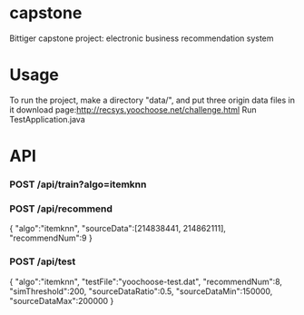 # capstone
Bittiger capstone project: electronic business recommendation system

# Usage
To run the project, make a directory "data/", and put three origin data files in it
download page:http://recsys.yoochoose.net/challenge.html
Run TestApplication.java

# API
### POST /api/train?algo=itemknn
### POST /api/recommend
{
	"algo":"itemknn",
	"sourceData":[214838441, 214862111],
	"recommendNum":9
}

### POST /api/test
{
	"algo":"itemknn",
	"testFile":"yoochoose-test.dat",
	"recommendNum":8,
	"simThreshold":200,
    "sourceDataRatio":0.5,
    "sourceDataMin":150000,
    "sourceDataMax":200000
}

